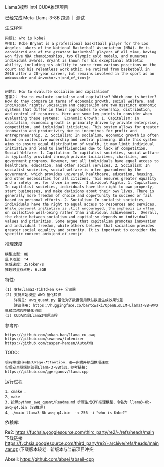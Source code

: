 Llama3模型 Int4 CUDA推理项目

已经完成 Meta-Llama-3-8B 跑通 ｜ 测试

生成样例:

    问题1: who is kobe?
    答案1: Kobe Bryant is a professional basketball player for the Los Angeles Lakers of the National Basketball Association (NBA). He is considered one of the greatest basketball players of all time, having won five NBA championships, two Olympic gold medals, and numerous individual awards. Bryant is known for his exceptional athletic ability, including his ability to score from various positions on the court and his relentless work ethic. He retired from basketball in 2016 after a 20-year career, but remains involved in the sport as an ambassador and investor.<|end_of_text|>


    问题2: How to evaluate socialism and capitalism?
    答案2： How to evaluate socialism and capitalism? Which one is better? How do they compare in terms of economic growth, social welfare, and individual rights? Socialism and capitalism are two distinct economic systems that differ in their approaches to ownership, distribution, and control of resources. Here are some key points to consider when evaluating these systems:  Economic Growth: 1. Capitalism: In capitalism, economic growth is primarily driven by private enterprise, competition, and individual initiative. This system allows for greater innovation and productivity due to incentives for profit and entrepreneurship. 2. Socialism: In socialism, economic growth is often based on collective ownership and central planning. While this system aims to ensure equal distribution of wealth, it may limit individual initiative and lead to inefficiencies due to lack of competition.  Social Welfare: 1. Capitalism: In capitalist societies, social welfare is typically provided through private initiatives, charities, and government programs. However, not all individuals have equal access to healthcare, education, and other social services. 2. Socialism: In socialist societies, social welfare is often guaranteed by the government, which provides universal healthcare, education, housing, and other necessities for all citizens. This ensures greater equality and a safety net for those in need.  Individual Rights: 1. Capitalism: In capitalist societies, individuals have the right to own property, start businesses, and make decisions about their own lives. There is generally more freedom of choice and opportunity to succeed or fail based on personal efforts. 2. Socialism: In socialist societies, individuals have the right to equal access to resources and services. While personal initiative is still encouraged, the emphasis is often on collective well-being rather than individual achievement.  Overall, the choice between socialism and capitalism depends on individual values and priorities. Some argue that capitalism promotes innovation and individual freedom, while others believe that socialism provides greater social equality and security. It is important to consider the specific context and<|end_of_text|>



推理速度:

    模型选型: 8B
    显卡选型: T4
    生成速度: 35Token/s
    推理时显存占用: 6.5GB




特性:

    (1) 支持Llama3-TikToken C++ 分词器
    (2) 支持原始模型 AWQ 量化转换 
        详情见: awq_quant.py 量化对齐数据使用默认数据生成效果较差
        建议使用: https://huggingface.co/bartowski/OpenBioLLM-Llama3-8B-AWQ 已经完成对齐量化模型
    (3) CUDA实现Llama3推理流程




参考库:

    https://github.com/ankan-ban/llama_cu_awq
    https://github.com/sewenew/tokenizer
    https://github.com/casper-hansen/AutoAWQ



TODO:

    现有推理代码接入Page-Attention、进一步提升模型推理速度
    实现安卓端端侧部署Llama-3-8B代码、参考链接: https://github.com/ggerganov/llama.cpp




运行过程:

    1、cmake .
    2、make
    3、按照python_awq_quant/Readme.md 步骤生成CPP推理模型、命名为 llama3-8b-awq-q4.bin (8B推理)
    4、./main llama3-8b-awq-q4.bin  -n 256 -i "who is Kobe?"




依赖库:

Re2:
https://fuchsia.googlesource.com/third_party/re2/+/refs/heads/main  
下载链接: https://fuchsia.googlesource.com/third_party/re2/+archive/refs/heads/main.tar.gz
    (下载版本较老、新版本与当前项目冲突)

Abseil: https://github.com/abseil/abseil-cpp